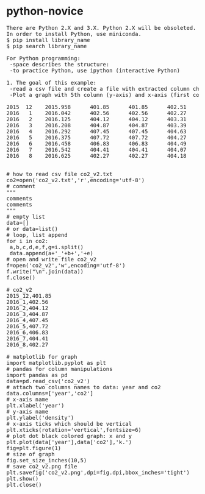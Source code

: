 # python-novice
<pre>
There are Python 2.X and 3.X. Python 2.X will be obsoleted. 
In order to install Python, use miniconda.
$ pip install library_name
$ pip search library_name

For Python programming:
 -space describes the structure:
 -to practice Python, use ipython (interactive Python)
 
1. The goal of this example: 
 -read a csv file and create a file with extracted column chunks from the csv file. 
 -Plot a graph with 5th column (y-axis) and x-axis (first column+second column:year_month)

2015  12    2015.958      401.85      401.85      402.51     30
2016   1    2016.042      402.56      402.56      402.27     27
2016   2    2016.125      404.12      404.12      403.31     25
2016   3    2016.208      404.87      404.87      403.39     28
2016   4    2016.292      407.45      407.45      404.63     25
2016   5    2016.375      407.72      407.72      404.27     29
2016   6    2016.458      406.83      406.83      404.49     26
2016   7    2016.542      404.41      404.41      404.07     28
2016   8    2016.625      402.27      402.27      404.18     23


# how to read csv file co2_v2.txt
co2=open('co2_v2.txt','r',encoding='utf-8')
# comment
"""
comments
comments
"""
# empty list
data=[]
# or data=list()
# loop, list append
for i in co2:
 a,b,c,d,e,f,g=i.split()
 data.append(a+'_'+b+','+e)
# open and write file co2_v2
f=open('co2_v2','w',encoding='utf-8')
f.write("\n".join(data))
f.close()

# co2_v2
2015_12,401.85
2016_1,402.56
2016_2,404.12
2016_3,404.87
2016_4,407.45
2016_5,407.72
2016_6,406.83
2016_7,404.41
2016_8,402.27

# matplotlib for graph
import matplotlib.pyplot as plt
# pandas for column manipulations
import pandas as pd
data=pd.read_csv('co2_v2')
# attach two columns names to data: year and co2
data.columns=['year','co2']
# x-axis name
plt.xlabel('year')
# y-axis name
plt.ylabel('density')
# x-axis ticks which should be vertical
plt.xticks(rotation='vertical',fontsize=6)
# plot dot black colored graph: x and y
plt.plot(data['year'],data['co2'],'k.')
fig=plt.figure(1)
# size of graph
fig.set_size_inches(10,5)
# save co2_v2.png file
plt.savefig('co2_v2.png',dpi=fig.dpi,bbox_inches='tight')
plt.show()
plt.close()
